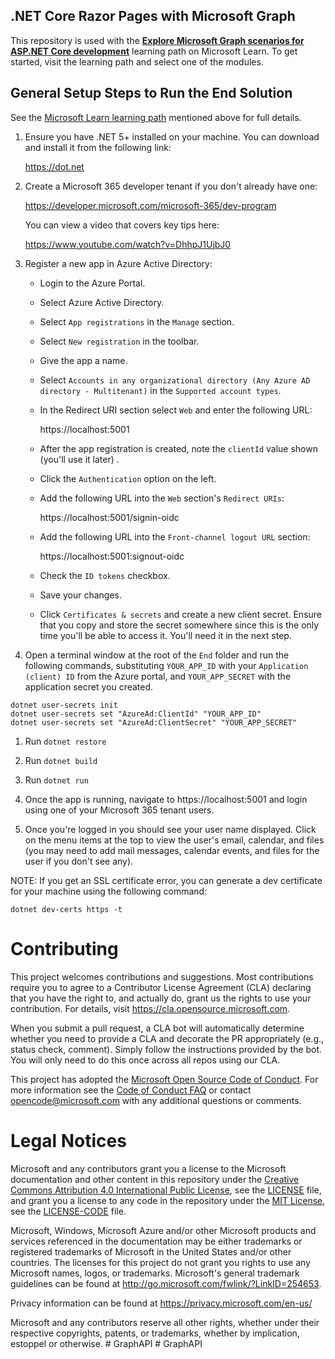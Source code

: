 ## .NET Core Razor Pages with Microsoft Graph

This repository is used with the [**Explore Microsoft Graph scenarios for ASP.NET Core development**](https://docs.microsoft.com/learn/paths/m365-msgraph-dotnetcore-scenarios) learning path on Microsoft Learn. To get started, visit the learning path and select one of the modules.

## General Setup Steps to Run the End Solution

See the [Microsoft Learn learning path](https://docs.microsoft.com/learn/paths/m365-msgraph-dotnetcore-scenarios) mentioned above for full details.

1. Ensure you have .NET 5+ installed on your machine. You can download and install it from the following link:

    https://dot.net

1. Create a Microsoft 365 developer tenant if you don't already have one:

    https://developer.microsoft.com/microsoft-365/dev-program

    You can view a video that covers key tips here:

    https://www.youtube.com/watch?v=DhhpJ1UjbJ0

1. Register a new app in Azure Active Directory:

    - Login to the Azure Portal.
    - Select Azure Active Directory.
    - Select `App registrations` in the `Manage` section.
    - Select `New registration` in the toolbar.
    - Give the app a name.
    - Select `Accounts in any organizational directory (Any Azure AD directory - Multitenant)` in the `Supported account types`.
    - In the Redirect URI section select `Web` and enter the following URL:

        https://localhost:5001

    - After the app registration is created, note the `clientId` value shown (you'll use it later) .
    - Click the `Authentication` option on the left.
    - Add the following URL into the `Web` section's `Redirect URIs`:

        https://localhost:5001/signin-oidc

    - Add the following URL into the `Front-channel logout URL` section:

        https://localhost:5001:signout-oidc

    - Check the `ID tokens` checkbox.
    - Save your changes.
    - Click `Certificates & secrets` and create a new client secret. Ensure that you copy and store the secret somewhere since this is the only time you'll be able to access it. You'll need it in the next step.

1. Open a terminal window at the root of the `End` folder and run the following commands, substituting `YOUR_APP_ID` with your `Application (client) ID` from the Azure portal, and `YOUR_APP_SECRET` with the application secret you created. 

```
dotnet user-secrets init 
dotnet user-secrets set "AzureAd:ClientId" "YOUR_APP_ID" 
dotnet user-secrets set "AzureAd:ClientSecret" "YOUR_APP_SECRET"
```

1. Run `dotnet restore`
1. Run `dotnet build`
1. Run `dotnet run`

1. Once the app is running, navigate to https://localhost:5001 and login using one of your Microsoft 365 tenant users.
1. Once you're logged in you should see your user name displayed. Click on the menu items at the top to view the user's email, calendar, and files (you may need to add mail messages, calendar events, and files for the user if you don't see any).

NOTE: If you get an SSL certificate error, you can generate a dev certificate for your machine using the following command:

```dotnet dev-certs https -t```

# Contributing

This project welcomes contributions and suggestions.  Most contributions require you to agree to a
Contributor License Agreement (CLA) declaring that you have the right to, and actually do, grant us
the rights to use your contribution. For details, visit https://cla.opensource.microsoft.com.

When you submit a pull request, a CLA bot will automatically determine whether you need to provide
a CLA and decorate the PR appropriately (e.g., status check, comment). Simply follow the instructions
provided by the bot. You will only need to do this once across all repos using our CLA.

This project has adopted the [Microsoft Open Source Code of Conduct](https://opensource.microsoft.com/codeofconduct/).
For more information see the [Code of Conduct FAQ](https://opensource.microsoft.com/codeofconduct/faq/) or
contact [opencode@microsoft.com](mailto:opencode@microsoft.com) with any additional questions or comments.

# Legal Notices

Microsoft and any contributors grant you a license to the Microsoft documentation and other content
in this repository under the [Creative Commons Attribution 4.0 International Public License](https://creativecommons.org/licenses/by/4.0/legalcode),
see the [LICENSE](LICENSE) file, and grant you a license to any code in the repository under the [MIT License](https://opensource.org/licenses/MIT), see the
[LICENSE-CODE](LICENSE-CODE) file.

Microsoft, Windows, Microsoft Azure and/or other Microsoft products and services referenced in the documentation
may be either trademarks or registered trademarks of Microsoft in the United States and/or other countries.
The licenses for this project do not grant you rights to use any Microsoft names, logos, or trademarks.
Microsoft's general trademark guidelines can be found at http://go.microsoft.com/fwlink/?LinkID=254653.

Privacy information can be found at https://privacy.microsoft.com/en-us/

Microsoft and any contributors reserve all other rights, whether under their respective copyrights, patents,
or trademarks, whether by implication, estoppel or otherwise.
#   G r a p h A P I  
 #   G r a p h A P I  
 
